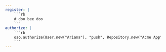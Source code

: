 ```yaml
---
register: |
    ```rb
    # doo bee doo
    ```
authorize: |
    ```rb
    oso.authorize(User.new("Ariana"), "push", Repository.new("Acme App"))
    ```
---
```

